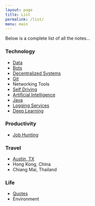 ```yaml
---
layout: page
title: List
permalink: /list/
menu: main
---
```


Below is a complete list of all the notes...

### Technology

- [Data](/data)
- [Bots](/bots)
- [Decentralized Systems](/decentralized)
- [Git](/git)
- Networking Tools
- [Self Driving](/selfdriving)
- [Artificial Intelligence](/ai)
- [Java](/java)
- [Logging Services](/logging)
- [Deep Learning](/deep-learning)

### Productivity

- [Job Hunting](/jobs)

### Travel

- [Austin, TX](/austin)
- Hong Kong, China
- Chiang Mai, Thailand

### Life

- [Quotes](/quotes)
- Environment